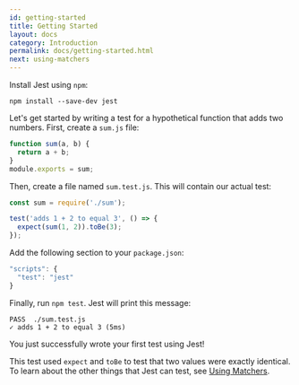 ```yaml
---
id: getting-started
title: Getting Started
layout: docs
category: Introduction
permalink: docs/getting-started.html
next: using-matchers
---
```


Install Jest using `npm`:

```
npm install --save-dev jest
```

Let's get started by writing a test for a hypothetical function that adds two numbers. First, create a `sum.js` file:

```javascript
function sum(a, b) {
  return a + b;
}
module.exports = sum;
```

Then, create a file named `sum.test.js`. This will contain our actual test:

```javascript
const sum = require('./sum');

test('adds 1 + 2 to equal 3', () => {
  expect(sum(1, 2)).toBe(3);
});
```

Add the following section to your `package.json`:

```js
"scripts": {
  "test": "jest"
}
```

Finally, run `npm test`. Jest will print this message:

```
PASS  ./sum.test.js
✓ adds 1 + 2 to equal 3 (5ms)
```

You just successfully wrote your first test using Jest!

This test used `expect` and `toBe` to test that two values were exactly identical. To learn about the other things that Jest can test, see [Using Matchers](/jest/docs/mocking.html).
